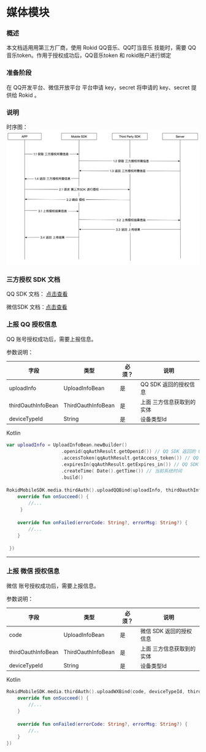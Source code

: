 # 媒体模块

### 概述

本文档适用用第三方厂商，使用 Rokid QQ音乐、QQ叮当音乐 技能时，需要 QQ音乐token。作用于授权成功后，QQ音乐token 和 rokid账户进行绑定

### 准备阶段

在 QQ开发平台、微信开放平台 平台申请 key，secret
将申请的 key、secret 提供给 Rokid 。

### 说明

时序图：
![](media/15439311563408.jpg)

### 三方授权 SDK 文档

QQ SDK 文档： [点击查看](http://wiki.open.qq.com/wiki/%E9%A6%96%E9%A1%B5)

微信SDK 文档：[点击查看](https://open.weixin.qq.com/cgi-bin/showdocument?action=dir_list&t=resource/res_list&verify=1&id=open1419317851&token=d0068cccc332e748ea5a18522d8348e872953c88&lang=zh_CN)

### 上报 QQ 授权信息

QQ 账号授权成功后，需要上报信息。

参数说明：

| 字段    | 类型   | 必须？| 说明 |
| ------ | ----- | ----- | ----- |
| uploadInfo |  UploadInfoBean | 是 | QQ SDK 返回的授权信息  |
| thirdOauthInfoBean |  ThirdOauthInfoBean | 是 | 上面 三方信息获取到的实体  |
| deviceTypeId |  String | 是 | 设备类型Id  |

Kotlin

```Kotlin
var uploadInfo = UploadInfoBean.newBuilder()
                    .openid(qqAuthResult.getOpenid()) // QQ SDK 返回的 Openid
                    .accessToken(qqAuthResult.getAccess_token()) // QQ SDK 返回的 Access_token
                    .expiresIn(qqAuthResult.getExpires_in()) // QQ SDK 返回的tExpires_in
                    .createTime( Date().getTime()) // 当前系统时间
                    .build()
            
RokidMobileSDK.media.thirdAuth().uploadQQBind(uploadInfo, thirdOauthInfoBean, deviceTypeId, object : IUploadThirdAuthCallback{
    override fun onSucceed() {
        //...
     }

    override fun onFailed(errorCode: String?, errorMsg: String?) {
        //...
    }

 })
```

---

### 上报 微信 授权信息

微信 账号授权成功后，需要上报信息。

参数说明：

| 字段    | 类型   | 必须？| 说明 |
| ------ | ----- | ----- | ----- |
| code |  UploadInfoBean | 是 | 微信 SDK 返回的授权信息  |
| thirdOauthInfoBean |  ThirdOauthInfoBean | 是 | 上面 三方信息获取到的实体  |
| deviceTypeId |  String | 是 | 设备类型Id  |

Kotlin

```Kotlin
RokidMobileSDK.media.thirdAuth().uploadWXBind(code, deviceTypeId, thirdOauthInfoBean, object : IUploadThirdAuthCallback {
    override fun onSucceed() {
        //...            
    }

    override fun onFailed(errorCode: String?, errorMsg: String?) {
        //..
    }
})
```

